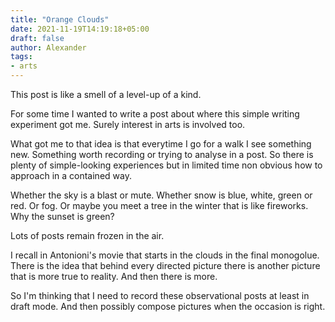 ```yaml
---
title: "Orange Clouds"
date: 2021-11-19T14:19:18+05:00
draft: false
author: Alexander
tags:
- arts
---
```


This post is like a smell of a level-up of a kind.

For some time I wanted to write a post about where this simple writing experiment got me.
Surely interest in arts is involved too.

What got me to that idea is that everytime I go for a walk I see something new.
Something worth recording or trying to analyse in a post.
So there is plenty of simple-looking experiences
but in limited time non obvious how to approach in a contained way.

Whether the sky is a blast or mute.
Whether snow is blue, white, green or red.
Or fog.
Or maybe you meet a tree in the winter that is like fireworks.
Why the sunset is green?

Lots of posts remain frozen in the air.

I recall in Antonioni's movie that starts in the clouds in the final monogolue.
There is the idea that behind every directed picture there is another picture that is more true to reality.
And then there is more.

So I'm thinking that I need to record these observational posts at least in draft mode.
And then possibly compose pictures when the occasion is right.
